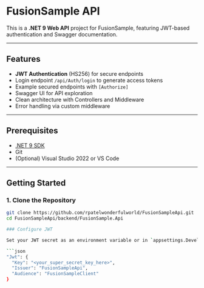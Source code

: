 # FusionSample API

This is a **.NET 9 Web API** project for FusionSample, featuring JWT-based authentication and Swagger documentation.

---

## Features

- **JWT Authentication** (HS256) for secure endpoints
- Login endpoint `/api/Auth/login` to generate access tokens
- Example secured endpoints with `[Authorize]`
- Swagger UI for API exploration
- Clean architecture with Controllers and Middleware
- Error handling via custom middleware

---

## Prerequisites

- [.NET 9 SDK](https://dotnet.microsoft.com/en-us/download/dotnet/9.0)
- Git
- (Optional) Visual Studio 2022 or VS Code

---

## Getting Started

### 1. Clone the Repository

```bash
git clone https://github.com/rpatelwonderfulworld/FusionSampleApi.git
cd FusionSampleApi/backend/FusionSample.Api

### Configure JWT

Set your JWT secret as an environment variable or in `appsettings.Development.json` (never commit real secrets):

```json
"Jwt": {
  "Key": "<your_super_secret_key_here>",
  "Issuer": "FusionSampleApi",
  "Audience": "FusionSampleClient"
}
